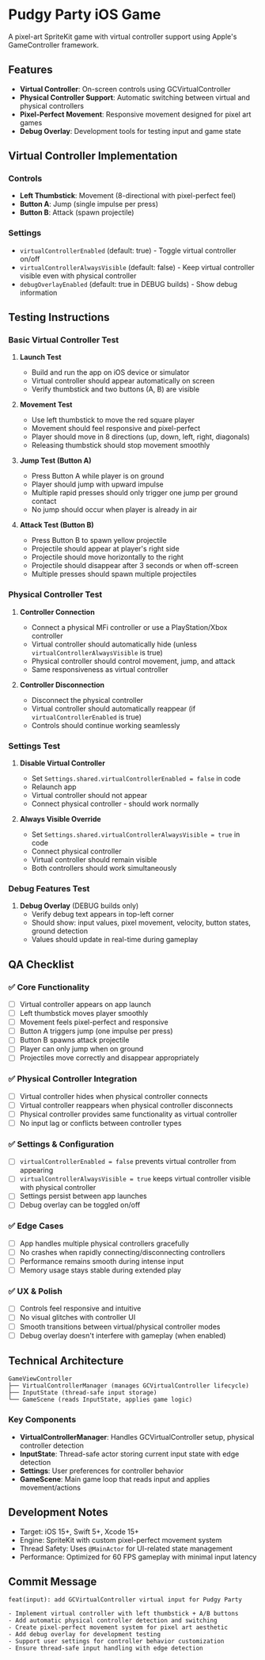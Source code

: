 # Pudgy Party iOS Game

A pixel-art SpriteKit game with virtual controller support using Apple's GameController framework.

## Features

- **Virtual Controller**: On-screen controls using GCVirtualController
- **Physical Controller Support**: Automatic switching between virtual and physical controllers
- **Pixel-Perfect Movement**: Responsive movement designed for pixel art games
- **Debug Overlay**: Development tools for testing input and game state

## Virtual Controller Implementation

### Controls
- **Left Thumbstick**: Movement (8-directional with pixel-perfect feel)
- **Button A**: Jump (single impulse per press)
- **Button B**: Attack (spawn projectile)

### Settings
- `virtualControllerEnabled` (default: true) - Toggle virtual controller on/off
- `virtualControllerAlwaysVisible` (default: false) - Keep virtual controller visible even with physical controller
- `debugOverlayEnabled` (default: true in DEBUG builds) - Show debug information

## Testing Instructions

### Basic Virtual Controller Test

1. **Launch Test**
   - Build and run the app on iOS device or simulator
   - Virtual controller should appear automatically on screen
   - Verify thumbstick and two buttons (A, B) are visible

2. **Movement Test**
   - Use left thumbstick to move the red square player
   - Movement should feel responsive and pixel-perfect
   - Player should move in 8 directions (up, down, left, right, diagonals)
   - Releasing thumbstick should stop movement smoothly

3. **Jump Test (Button A)**
   - Press Button A while player is on ground
   - Player should jump with upward impulse
   - Multiple rapid presses should only trigger one jump per ground contact
   - No jump should occur when player is already in air

4. **Attack Test (Button B)**
   - Press Button B to spawn yellow projectile
   - Projectile should appear at player's right side
   - Projectile should move horizontally to the right
   - Projectile should disappear after 3 seconds or when off-screen
   - Multiple presses should spawn multiple projectiles

### Physical Controller Test

1. **Controller Connection**
   - Connect a physical MFi controller or use a PlayStation/Xbox controller
   - Virtual controller should automatically hide (unless `virtualControllerAlwaysVisible` is true)
   - Physical controller should control movement, jump, and attack
   - Same responsiveness as virtual controller

2. **Controller Disconnection**
   - Disconnect the physical controller
   - Virtual controller should automatically reappear (if `virtualControllerEnabled` is true)
   - Controls should continue working seamlessly

### Settings Test

1. **Disable Virtual Controller**
   - Set `Settings.shared.virtualControllerEnabled = false` in code
   - Relaunch app
   - Virtual controller should not appear
   - Connect physical controller - should work normally

2. **Always Visible Override**
   - Set `Settings.shared.virtualControllerAlwaysVisible = true` in code
   - Connect physical controller
   - Virtual controller should remain visible
   - Both controllers should work simultaneously

### Debug Features Test

1. **Debug Overlay** (DEBUG builds only)
   - Verify debug text appears in top-left corner
   - Should show: input values, pixel movement, velocity, button states, ground detection
   - Values should update in real-time during gameplay

## QA Checklist

### ✅ Core Functionality
- [ ] Virtual controller appears on app launch
- [ ] Left thumbstick moves player smoothly
- [ ] Movement feels pixel-perfect and responsive
- [ ] Button A triggers jump (one impulse per press)
- [ ] Button B spawns attack projectile
- [ ] Player can only jump when on ground
- [ ] Projectiles move correctly and disappear appropriately

### ✅ Physical Controller Integration
- [ ] Virtual controller hides when physical controller connects
- [ ] Virtual controller reappears when physical controller disconnects
- [ ] Physical controller provides same functionality as virtual controller
- [ ] No input lag or conflicts between controller types

### ✅ Settings & Configuration
- [ ] `virtualControllerEnabled = false` prevents virtual controller from appearing
- [ ] `virtualControllerAlwaysVisible = true` keeps virtual controller visible with physical controller
- [ ] Settings persist between app launches
- [ ] Debug overlay can be toggled on/off

### ✅ Edge Cases
- [ ] App handles multiple physical controllers gracefully
- [ ] No crashes when rapidly connecting/disconnecting controllers
- [ ] Performance remains smooth during intense input
- [ ] Memory usage stays stable during extended play

### ✅ UX & Polish
- [ ] Controls feel responsive and intuitive
- [ ] No visual glitches with controller UI
- [ ] Smooth transitions between virtual/physical controller modes
- [ ] Debug overlay doesn't interfere with gameplay (when enabled)

## Technical Architecture

```
GameViewController
├── VirtualControllerManager (manages GCVirtualController lifecycle)
├── InputState (thread-safe input storage)
└── GameScene (reads InputState, applies game logic)
```

### Key Components

- **VirtualControllerManager**: Handles GCVirtualController setup, physical controller detection
- **InputState**: Thread-safe actor storing current input state with edge detection
- **Settings**: User preferences for controller behavior
- **GameScene**: Main game loop that reads input and applies movement/actions

## Development Notes

- Target: iOS 15+, Swift 5+, Xcode 15+
- Engine: SpriteKit with custom pixel-perfect movement system
- Thread Safety: Uses `@MainActor` for UI-related state management
- Performance: Optimized for 60 FPS gameplay with minimal input latency

## Commit Message

```
feat(input): add GCVirtualController virtual input for Pudgy Party

- Implement virtual controller with left thumbstick + A/B buttons
- Add automatic physical controller detection and switching
- Create pixel-perfect movement system for pixel art aesthetic
- Add debug overlay for development testing
- Support user settings for controller behavior customization
- Ensure thread-safe input handling with edge detection
